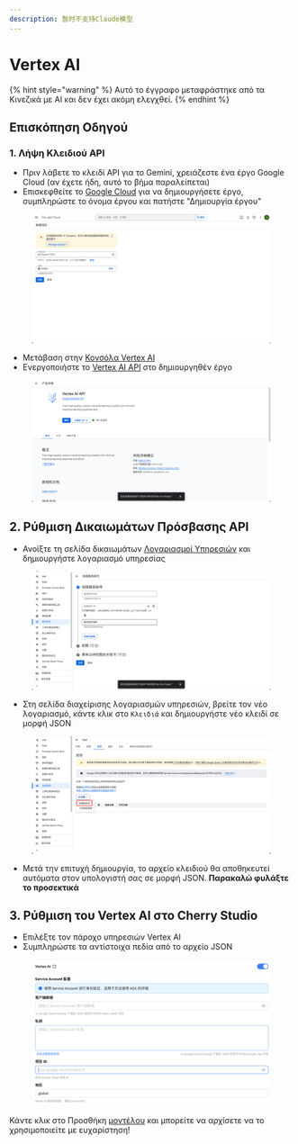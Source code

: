 ```yaml
---
description: 暂时不支持Claude模型
---
```

# Vertex AI


{% hint style="warning" %}
Αυτό το έγγραφο μεταφράστηκε από τα Κινεζικά με AI και δεν έχει ακόμη ελεγχθεί.
{% endhint %}




## Επισκόπηση Οδηγού

### 1. Λήψη Κλειδιού API

* Πριν λάβετε το κλειδί API για το Gemini, χρειάζεστε ένα έργο Google Cloud (αν έχετε ήδη, αυτό το βήμα παραλείπεται)
* Επισκεφθείτε το [Google Cloud](https://console.cloud.google.com/projectcreate) για να δημιουργήσετε έργο, συμπληρώστε το όνομα έργου και πατήστε "Δημιουργία έργου"

<figure><img src="../../.gitbook/assets/image (1) (1) (1).png" alt=""><figcaption></figcaption></figure>

* Μετάβαση στην [Κονσόλα Vertex AI](https://console.cloud.google.com/vertex-ai)
* Ενεργοποιήστε το [Vertex AI API](https://console.cloud.google.com/apis/library/aiplatform.googleapis.com?inv=1\&invt=Ab0iBA) στο δημιουργηθέν έργο

<figure><img src="../../.gitbook/assets/image (78).png" alt=""><figcaption></figcaption></figure>

## 2. Ρύθμιση Δικαιωμάτων Πρόσβασης API

* Ανοίξτε τη σελίδα δικαιωμάτων [Λογαριασμοί Υπηρεσιών](https://console.cloud.google.com/iam-admin/serviceaccounts) και δημιουργήστε λογαριασμό υπηρεσίας

<figure><img src="../../.gitbook/assets/image (79).png" alt=""><figcaption></figcaption></figure>

* Στη σελίδα διαχείρισης λογαριασμών υπηρεσιών, βρείτε τον νέο λογαριασμό, κάντε κλικ στο `Κλειδιά` και δημιουργήστε νέο κλειδί σε μορφή JSON

<figure><img src="../../.gitbook/assets/image (80).png" alt=""><figcaption></figcaption></figure>

* Μετά την επιτυχή δημιουργία, το αρχείο κλειδιού θα αποθηκευτεί αυτόματα στον υπολογιστή σας σε μορφή JSON. **Παρακαλώ φυλάξτε το προσεκτικά**

## 3. Ρύθμιση του Vertex AI στο Cherry Studio

* Επιλέξτε τον πάροχο υπηρεσιών Vertex AI
* Συμπληρώστε τα αντίστοιχα πεδία από το αρχείο JSON

<figure><img src="../../.gitbook/assets/image (81).png" alt=""><figcaption></figcaption></figure>

Κάντε κλικ στο Προσθήκη [μοντέλου](https://console.cloud.google.com/vertex-ai/model-garden) και μπορείτε να αρχίσετε να το χρησιμοποιείτε με ευχαρίστηση!